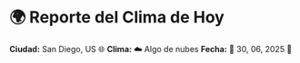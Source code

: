 # 🌍 Reporte del Clima de Hoy

**Ciudad:** San Diego, US 🌐
**Clima:** ☁️ Algo de nubes
**Fecha:** 📅 30, 06, 2025 🚀
